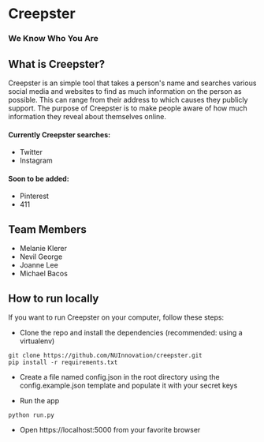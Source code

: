 # Creepster
### We Know Who You Are

## What is Creepster?
Creepster is an simple tool that takes a person's name and searches various social media and websites to find as much information on the person as possible. This can range from their address to which causes they publicly support. The purpose of Creepster is to make people aware of how much information they reveal about themselves online.

#### Currently Creepster searches:
* Twitter
* Instagram

#### Soon to be added:
* Pinterest
* 411


## Team Members
* Melanie Klerer
* Nevil George
* Joanne Lee
* Michael Bacos


## How to run locally
If you want to run Creepster on your computer, follow these steps:
* Clone the repo and install the dependencies (recommended: using a virtualenv)
```shell
git clone https://github.com/NUInnovation/creepster.git
pip install -r requirements.txt
```

* Create a file named config.json in the root directory using the config.example.json template and populate it with your secret keys

* Run the app
```shell
python run.py
```

* Open https://localhost:5000 from your favorite browser
